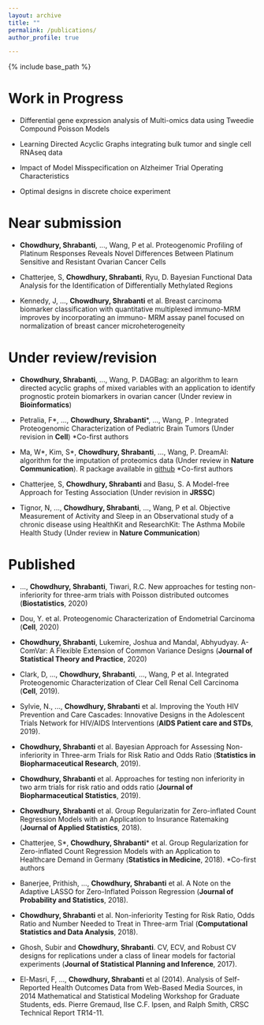 ```yaml
---
layout: archive
title: ""
permalink: /publications/
author_profile: true

---
```


{% include base_path %}

Work in Progress
======

* Differential gene expression analysis of Multi-omics data using Tweedie Compound Poisson Models

* Learning Directed Acyclic Graphs integrating bulk tumor and single cell RNAseq data

* Impact of Model Misspecification on Alzheimer Trial Operating Characteristics

* Optimal designs in discrete choice experiment 

Near submission
======

* **Chowdhury, Shrabanti**, ..., Wang, P et al. Proteogenomic Profiling of Platinum Responses Reveals Novel Differences Between Platinum Sensitive and Resistant Ovarian Cancer Cells

* Chatterjee, S, **Chowdhury, Shrabanti**, Ryu, D. Bayesian Functional Data Analysis for the Identification of Differentially Methylated Regions 

* Kennedy, J, ..., **Chowdhury, Shrabanti** et al. Breast carcinoma biomarker classification with quantitative multiplexed immuno-MRM improves by incorporating an immuno- MRM assay panel focused on normalization of breast cancer microheterogeneity

Under review/revision
======
* **Chowdhury, Shrabanti**, ..., Wang, P. DAGBag: an algorithm to learn directed acyclic graphs of mixed variables with an application to identify prognostic protein biomarkers in ovarian cancer (Under review in **Bioinformatics**)

* Petralia, F\*, ..., **Chowdhury, Shrabanti**\*, ..., Wang, P . Integrated Proteogenomic Characterization of Pediatric Brain Tumors (Under revision in **Cell**) \*Co-first authors

* Ma, W\*, Kim, S\*, **Chowdhury, Shrabanti**, ..., Wang, P. DreamAI: algorithm for the imputation of proteomics data (Under review in **Nature Communication**). R package available in [github](https://github.com/WangLab-MSSM/DreamAI) 
\*Co-first authors

* Chatterjee, S, **Chowdhury, Shrabanti** and Basu, S. A Model-free Approach for Testing Association (Under revision in **JRSSC**)
           
* Tignor, N, ..., **Chowdhury, Shrabanti**, ..., Wang, P et al. Objective Measurement of Activity and Sleep in an Observational study of a chronic disease using HealthKit and ResearchKit: The Asthma Mobile Health Study (Under review in **Nature Communication**) 

Published
======

* ..., **Chowdhury, Shrabanti**, Tiwari, R.C. New approaches for testing non-inferiority for three-arm trials with Poisson distributed outcomes (**Biostatistics**, 2020)

* Dou, Y. et al. Proteogenomic Characterization of Endometrial Carcinoma (**Cell**, 2020)

* **Chowdhury, Shrabanti**, Lukemire, Joshua and Mandal, Abhyudyay. A-ComVar: A Flexible Extension of Common Variance Designs (**Journal of Statistical Theory and Practice**, 2020)

* Clark, D, ..., **Chowdhury, Shrabanti**, ..., Wang, P et al. Integrated Proteogenomic Characterization of Clear Cell Renal Cell Carcinoma (**Cell**, 2019).   

* Sylvie, N., ..., **Chowdhury, Shrabanti** et al. Improving the Youth HIV Prevention and Care Cascades: Innovative Designs in the Adolescent Trials Network for HIV/AIDS Interventions (**AIDS Patient care and STDs**, 2019). 

* **Chowdhury, Shrabanti** et al. Bayesian Approach for Assessing Non-inferiority in Three-arm Trials for Risk Ratio and Odds Ratio (**Statistics in Biopharmaceutical Research**, 2019).

* **Chowdhury, Shrabanti** et al. Approaches for testing non inferiority in two arm trials for risk ratio and odds ratio (**Journal of Biopharmaceutical Statistics**, 2019).

* **Chowdhury, Shrabanti** et al. Group Regularizatin for Zero-inflated Count Regression Models with an Application to Insurance Ratemaking (**Journal of Applied Statistics**, 2018). 

* Chatterjee, S\*, **Chowdhury, Shrabanti**\* et al. Group Regularization for Zero-inflated Count Regression Models with an Application to Healthcare Demand in Germany (**Statistics in Medicine**, 2018).
\*Co-first authors
			
* Banerjee, Prithish, ..., **Chowdhury, Shrabanti** et al. A Note on the Adaptive LASSO for Zero-Inflated Poisson Regression (**Journal of Probability and Statistics**, 2018).
	
* **Chowdhury, Shrabanti** et al. Non-inferiority Testing for Risk Ratio, Odds Ratio and Number Needed to Treat in Three-arm Trial (**Computational Statistics and Data Analysis**, 2018).

* Ghosh, Subir and **Chowdhury, Shrabanti**. CV, ECV, and Robust CV designs for replications under a class of linear models for factorial experiments (**Journal of Statistical Planning and Inference**, 2017). 

* El-Masri, F, ..., **Chowdhury, Shrabanti** et al (2014).  Analysis of Self-Reported Health Outcomes Data from Web-Based Media Sources, in 2014 Mathematical and Statistical Modeling Workshop for Graduate Students, eds. Pierre Gremaud, Ilse C.F. Ipsen, and Ralph Smith, CRSC Technical Report TR14-11. 

